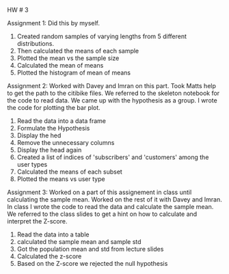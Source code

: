 HW # 3

Assignment 1:
Did this by myself.
1. Created random samples of varying lengths from 5 different distributions.
2. Then calculated the means of each sample
3. Plotted the mean vs the sample size
4. Calculated the mean of means
5. Plotted the histogram of  mean of means

Assignment 2:
Worked with Davey and Imran  on this part. Took Matts help to get the path to the citibike files. We referred to the skeleton notebook for the code to read data. We came up with the hypothesis as a group. I wrote the code for plotting the bar plot.

1. Read the data into a data frame
2. Formulate the Hypothesis
3. Display the hed
4. Remove the unnecessary columns
5. Display the head again
6. Created a list of indices of 'subscribers' and 'customers' among the user types
7. Calculated the means of each subset
8. Plotted the means vs user type

Assignment 3:
Worked on a part of this assignement in class until calculating the sample mean. Worked on the rest of it with Davey and Imran. In class I wrote the code to read the data and calculate the sample mean.  We referred to the class slides to get a hint on how to calculate and interpret the Z-score. 

1. Read the data into a table
2. calculated the sample mean and sample std
3. Got the population mean and std from lecture slides
4. Calculated the z-score
5. Based on the Z-score we rejected the null hypothesis
